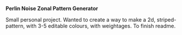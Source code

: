 **Perlin Noise Zonal Pattern Generator**

Small personal project. Wanted to create a way to make a 2d, striped-pattern, with 3-5 editable colours, with weightages. To finish readme.
